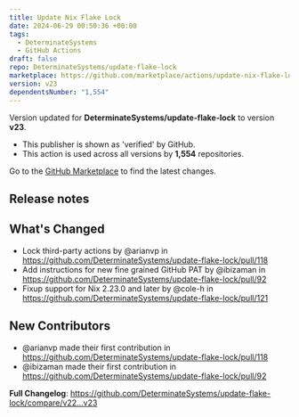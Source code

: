 ```yaml
---
title: Update Nix Flake Lock
date: 2024-06-29 00:50:36 +00:00
tags:
  - DeterminateSystems
  - GitHub Actions
draft: false
repo: DeterminateSystems/update-flake-lock
marketplace: https://github.com/marketplace/actions/update-nix-flake-lock
version: v23
dependentsNumber: "1,554"
---
```



Version updated for **DeterminateSystems/update-flake-lock** to version **v23**.
- This publisher is shown as 'verified' by GitHub.
- This action is used across all versions by **1,554** repositories.

Go to the [GitHub Marketplace](https://github.com/marketplace/actions/update-nix-flake-lock) to find the latest changes.

## Release notes

## What's Changed
* Lock third-party actions by @arianvp in https://github.com/DeterminateSystems/update-flake-lock/pull/118
* Add instructions for new fine grained GitHub PAT by @ibizaman in https://github.com/DeterminateSystems/update-flake-lock/pull/92
* Fixup support for Nix 2.23.0 and later by @cole-h in https://github.com/DeterminateSystems/update-flake-lock/pull/121

## New Contributors
* @arianvp made their first contribution in https://github.com/DeterminateSystems/update-flake-lock/pull/118
* @ibizaman made their first contribution in https://github.com/DeterminateSystems/update-flake-lock/pull/92

**Full Changelog**: https://github.com/DeterminateSystems/update-flake-lock/compare/v22...v23
